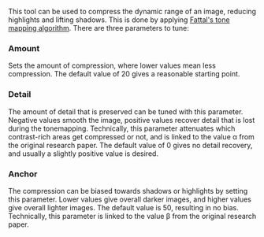 This tool can be used to compress the dynamic range of an image,
reducing highlights and lifting shadows. This is done by applying
[Fattal's tone mapping algorithm](http://www.cs.huji.ac.il/~danix/hdr/).
There are three parameters to tune:

### Amount

Sets the amount of compression, where lower values mean less
compression. The default value of 20 gives a reasonable starting point.

### Detail

The amount of detail that is preserved can be tuned with this parameter.
Negative values smooth the image, positive values recover detail that is
lost during the tonemapping. Technically, this parameter attenuates
which contrast-rich areas get compressed or not, and is linked to the
value α from the original research paper. The default value of 0 gives
no detail recovery, and usually a slightly positive value is desired.

### Anchor

The compression can be biased towards shadows or highlights by setting
this parameter. Lower values give overall darker images, and higher
values give overall lighter images. The default value is 50, resulting
in no bias. Technically, this parameter is linked to the value β from
the original research paper.